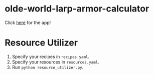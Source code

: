# olde-world-larp-armor-calculator

Click [here](https://olde-world-larp-armor-calculator-irfqudkkavialka5rjyj8d.streamlit.app/) for the app!

# Resource Utilizer

1. Specify your recipes in `recipes.yaml`.
2. Specify your resources in `resources.yaml`.
3. Run `python resource_utilizer.py`.
